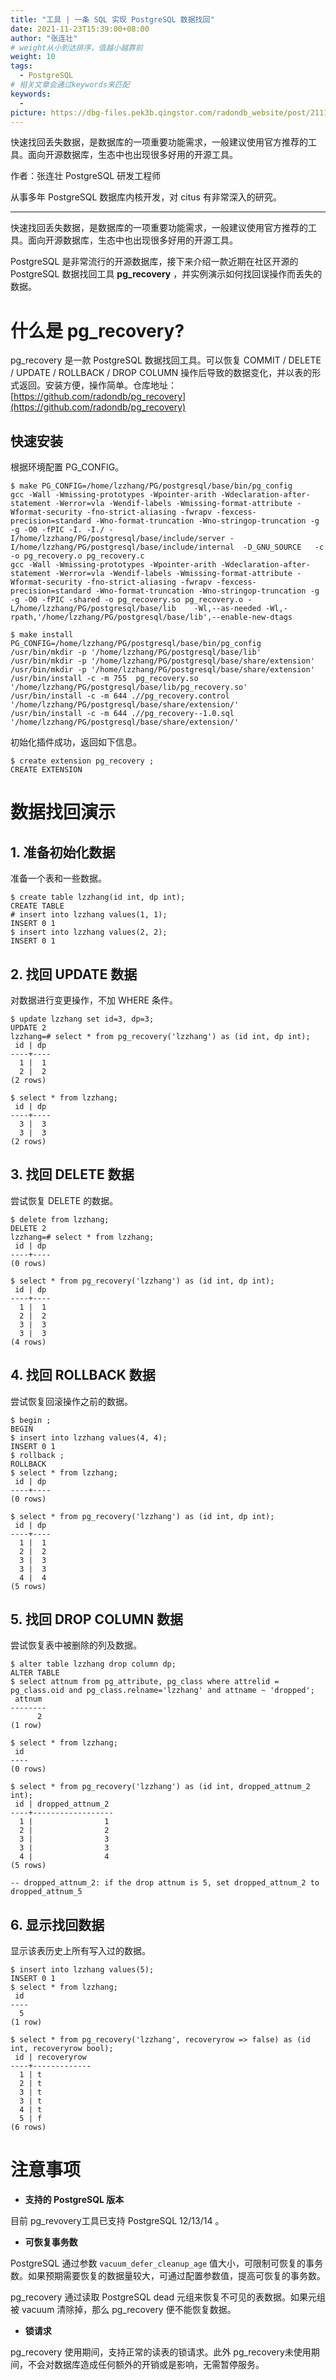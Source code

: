```yaml
---
title: "工具 | 一条 SQL 实现 PostgreSQL 数据找回"
date: 2021-11-23T15:39:00+08:00
author: "张连壮"
# weight从小到达排序，值越小越靠前
weight: 10
tags:
  - PostgreSQL
# 相关文章会通过keywords来匹配
keywords:
  - 
picture: https://dbg-files.pek3b.qingstor.com/radondb_website/post/211123_%E5%B7%A5%E5%85%B7%20%7C%20%E4%B8%80%E6%9D%A1%20SQL%20%E5%AE%9E%E7%8E%B0%20PostgreSQL%20%E6%95%B0%E6%8D%AE%E6%89%BE%E5%9B%9E/0.png
---
```

快速找回丢失数据，是数据库的一项重要功能需求，一般建议使用官方推荐的工具。面向开源数据库，生态中也出现很多好用的开源工具。
<!--more-->
作者：张连壮 PostgreSQL 研发工程师

从事多年 PostgreSQL 数据库内核开发，对 citus 有非常深入的研究。 

-------------------------------------------

快速找回丢失数据，是数据库的一项重要功能需求，一般建议使用官方推荐的工具。面向开源数据库，生态中也出现很多好用的开源工具。

PostgreSQL 是非常流行的开源数据库，接下来介绍一款近期在社区开源的 PostgreSQL 数据找回工具 **pg_recovery** ，并实例演示如何找回误操作而丢失的数据。

# 什么是 pg_recovery?

pg_recovery 是一款 PostgreSQL 数据找回工具。可以恢复 COMMIT / DELETE / UPDATE / ROLLBACK / DROP COLUMN 操作后导致的数据变化，并以表的形式返回。安装方便，操作简单。仓库地址：[https://github.com/radondb/pg_recovery](https://github.com/radondb/pg_recovery)

## 快速安装

根据环境配置 PG_CONFIG。

```plain
$ make PG_CONFIG=/home/lzzhang/PG/postgresql/base/bin/pg_config
gcc -Wall -Wmissing-prototypes -Wpointer-arith -Wdeclaration-after-statement -Werror=vla -Wendif-labels -Wmissing-format-attribute -Wformat-security -fno-strict-aliasing -fwrapv -fexcess-precision=standard -Wno-format-truncation -Wno-stringop-truncation -g -g -O0 -fPIC -I. -I./ -I/home/lzzhang/PG/postgresql/base/include/server -I/home/lzzhang/PG/postgresql/base/include/internal  -D_GNU_SOURCE   -c -o pg_recovery.o pg_recovery.c
gcc -Wall -Wmissing-prototypes -Wpointer-arith -Wdeclaration-after-statement -Werror=vla -Wendif-labels -Wmissing-format-attribute -Wformat-security -fno-strict-aliasing -fwrapv -fexcess-precision=standard -Wno-format-truncation -Wno-stringop-truncation -g -g -O0 -fPIC -shared -o pg_recovery.so pg_recovery.o -L/home/lzzhang/PG/postgresql/base/lib    -Wl,--as-needed -Wl,-rpath,'/home/lzzhang/PG/postgresql/base/lib',--enable-new-dtags  

$ make install PG_CONFIG=/home/lzzhang/PG/postgresql/base/bin/pg_config
/usr/bin/mkdir -p '/home/lzzhang/PG/postgresql/base/lib'
/usr/bin/mkdir -p '/home/lzzhang/PG/postgresql/base/share/extension'
/usr/bin/mkdir -p '/home/lzzhang/PG/postgresql/base/share/extension'
/usr/bin/install -c -m 755  pg_recovery.so '/home/lzzhang/PG/postgresql/base/lib/pg_recovery.so'
/usr/bin/install -c -m 644 .//pg_recovery.control '/home/lzzhang/PG/postgresql/base/share/extension/'
/usr/bin/install -c -m 644 .//pg_recovery--1.0.sql  '/home/lzzhang/PG/postgresql/base/share/extension/'
```
初始化插件成功，返回如下信息。
```plain
$ create extension pg_recovery ;
CREATE EXTENSION
```
# 数据找回演示

## 1. 准备初始化数据

准备一个表和一些数据。

```plain
$ create table lzzhang(id int, dp int);
CREATE TABLE
# insert into lzzhang values(1, 1);
INSERT 0 1
$ insert into lzzhang values(2, 2);
INSERT 0 1
```
## 2. 找回 UPDATE 数据

对数据进行变更操作，不加 WHERE 条件。

```plain
$ update lzzhang set id=3, dp=3;
UPDATE 2
lzzhang=# select * from pg_recovery('lzzhang') as (id int, dp int);
 id | dp 
----+----
  1 |  1
  2 |  2
(2 rows)

$ select * from lzzhang;
 id | dp 
----+----
  3 |  3
  3 |  3
(2 rows)
```
## 3. 找回 DELETE 数据

尝试恢复 DELETE 的数据。

```plain
$ delete from lzzhang;
DELETE 2
lzzhang=# select * from lzzhang;
 id | dp 
----+----
(0 rows)

$ select * from pg_recovery('lzzhang') as (id int, dp int);
 id | dp 
----+----
  1 |  1
  2 |  2
  3 |  3
  3 |  3
(4 rows)
```
## 4. 找回 ROLLBACK 数据

尝试恢复回滚操作之前的数据。

```plain
$ begin ;
BEGIN
$ insert into lzzhang values(4, 4);
INSERT 0 1
$ rollback ;
ROLLBACK
$ select * from lzzhang;
 id | dp 
----+----
(0 rows)

$ select * from pg_recovery('lzzhang') as (id int, dp int);
 id | dp 
----+----
  1 |  1
  2 |  2
  3 |  3
  3 |  3
  4 |  4
(5 rows)
```
## 5. 找回 DROP COLUMN 数据

尝试恢复表中被删除的列及数据。

```plain
$ alter table lzzhang drop column dp;
ALTER TABLE
$ select attnum from pg_attribute, pg_class where attrelid = pg_class.oid and pg_class.relname='lzzhang' and attname ~ 'dropped';
 attnum 
--------
      2
(1 row)

$ select * from lzzhang;
 id 
----
(0 rows)

$ select * from pg_recovery('lzzhang') as (id int, dropped_attnum_2 int);
 id | dropped_attnum_2 
----+------------------
  1 |                1
  2 |                2
  3 |                3
  3 |                3
  4 |                4
(5 rows)

-- dropped_attnum_2: if the drop attnum is 5, set dropped_attnum_2 to dropped_attnum_5
```
## 6. 显示找回数据

显示该表历史上所有写入过的数据。

```plain
$ insert into lzzhang values(5);
INSERT 0 1
$ select * from lzzhang;
 id 
----
  5
(1 row)

$ select * from pg_recovery('lzzhang', recoveryrow => false) as (id int, recoveryrow bool);
 id | recoveryrow 
----+-------------
  1 | t
  2 | t
  3 | t
  3 | t
  4 | t
  5 | f
(6 rows)
```
# 注意事项

* **支持的 PostgreSQL 版本**

目前 pg_revovery工具已支持 PostgreSQL 12/13/14 。

* **可恢复事务数**

PostgreSQL 通过参数  `vacuum_defer_cleanup_age`  值大小，可限制可恢复的事务数。如果预期需要恢复的数据量较大，可通过配置参数值，提高可恢复的事务数。

pg_recovery 通过读取 PostgreSQL dead 元组来恢复不可见的表数据。如果元组被 vacuum 清除掉，那么 pg_recovery 便不能恢复数据。

* **锁请求**

pg_recovery 使用期间，支持正常的读表的锁请求。此外 pg_recovery未使用期间，不会对数据库造成任何额外的开销或是影响，无需暂停服务。 